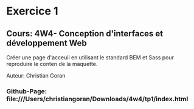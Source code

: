 # Exercice 1 
## Cours: 4W4- Conception d'interfaces et développement Web

Créer une page d'acceuil en utilisant le standard BEM et Sass pour reproduire le conten de la maquette.

Auteur: Christian Goran

### Github-Page: file:///Users/christiangoran/Downloads/4w4/tp1/index.html